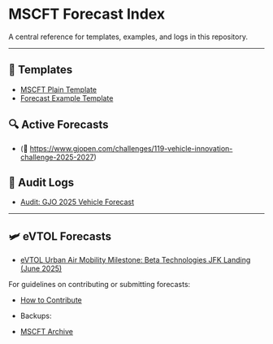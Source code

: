 # MSCFT Forecast Index

A central reference for templates, examples, and logs in this repository.

---

## 📁 Templates
- [MSCFT Plain Template](https://github.com/captbullett65/MSCFT-/blob/main/templates/MSCFT-Template-v3.1B.md)
- [Forecast Example Template](https://github.com/captbullett65/MSCFT-/tree/main/examples)

## 🔍 Active Forecasts
- (🔗 https://www.gjopen.com/challenges/119-vehicle-innovation-challenge-2025-2027)

## 📑 Audit Logs
- [Audit: GJO 2025 Vehicle Forecast](https://github.com/captbullett65/MSCFT-/tree/main/logs)

---
## 🛩️ eVTOL Forecasts
- [eVTOL Urban Air Mobility Milestone: Beta Technologies JFK Landing (June 2025)](examples/evtol-beta-jfk-milestone-2025.txt)

For guidelines on contributing or submitting forecasts:
- [How to Contribute](https://github.com/captbullett65/MSCFT-/blob/main/CONTRIBUTING.md)

- Backups:
- [MSCFT Archive](https://github.com/captbullett65/MSCFT-/blob/main/backup-log.md)
